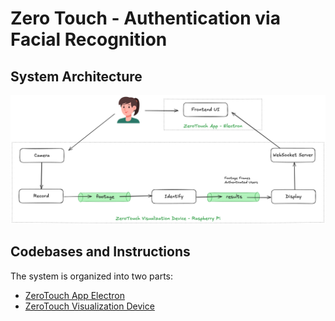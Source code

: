 # Zero Touch - Authentication via Facial Recognition

## System Architecture

![System Architecture](doc/images/system-architecture.png)

## Codebases and Instructions

The system is organized into two parts:

- [ZeroTouch App Electron](./App)
- [ZeroTouch Visualization Device](./Device)